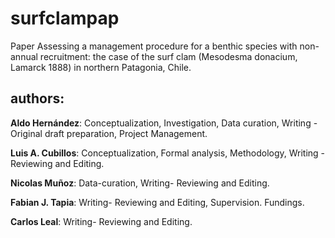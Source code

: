 # surfclampap

Paper Assessing a management procedure for a benthic species with non-annual recruitment: the case of the surf clam (Mesodesma donacium, Lamarck 1888) in northern Patagonia, Chile. 

## authors:

**Aldo Hernández**: Conceptualization, Investigation, Data curation, Writing - Original draft preparation, Project Management.

**Luis A. Cubillos**: Conceptualization, Formal analysis, Methodology, Writing - Reviewing and Editing.

**Nicolas Muñoz**: Data-curation, Writing- Reviewing and Editing.

**Fabian J. Tapia**: Writing- Reviewing and Editing, Supervision. Fundings.

**Carlos Leal**: Writing- Reviewing and Editing.
